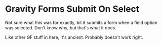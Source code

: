 # Gravity Forms Submit On Select

Not sure what this was for exactly, bit it submits a form when a field option was selected. Don't know why, but that's what it does.

Like other GF stuff in here, it's ancient. Probably doesn't work right.
